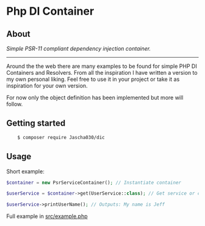 # Php DI Container

## About

*Simple PSR-11 compliant dependency injection container.*

---
Around the the web there are many examples to be found for simple PHP DI Containers and Resolvers.
From all the inspiration I have written a version to my own personal liking.
Feel free to use it in your project or take it as inspiration for your own version.   

For now only the object definition has been implemented but more will follow.


## Getting started
```bash
    $ composer require Jascha030/dic
```

## Usage

Short example:

```php
$container = new PsrServiceContainer(); // Instantiate container

$userService = $container->get(UserService::class); // Get service or class instance.

$userService->printUserName(); // Outputs: My name is Jeff
```

Full example in [src/example.php](https://github.com/jascha030/DI-Container/blob/master/src/example.php)
